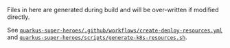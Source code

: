 Files in here are generated during build and will be over-written if modified directly.

See [`quarkus-super-heroes/.github/workflows/create-deploy-resources.yml`](../../.github/workflows/create-deploy-resources.yml) and [`quarkus-super-heroes/scripts/generate-k8s-resources.sh`](../../scripts/generate-k8s-resources.sh).
